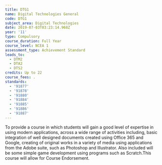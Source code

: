 ```yaml
---
title: DTG1
name: Digital Technologies General
code: DTG1
subject_area: Digital Technologies
date: 2019-07-03T03:23:14.968Z
year: '11'
type: Compulsory
course_duration: Full Year
course_level: NCEA 1
assessment_type: Achievement Standard
leads_to:
  - DTM2
  - DTA2
  - DTS2
credits: Up to 22
course_fees: .
standards:
  - '91877'
  - '91878'
  - '91880'
  - '91884'
  - '91885'
  - '91886'
  - '91887'
---
```

To provide a course in which students will gain a good level of expertise in using modern applications, across a wide range of activities including, basic integration of well designed documents created using Office 365 and Google, creating of original works in a variety of media using applications from the Adobe suite, such as Photoshop and Illustrator. Also included will be some simple game development using programs such as Scratch.This course will allow for Course Endorsement.
